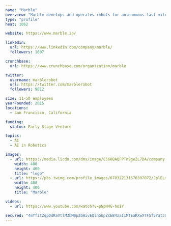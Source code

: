 ```yaml
---
name: "Marble"
overview: "Marble develops and operates robots for autonomous last-mile logistics.  Marble was founded in 2015, is funded by Lemnos Labs, and is located in San Francisco, CA."
type: "profile"
heat: 1062

website: https://www.marble.io/

linkedin:
  url: https://www.linkedin.com/company/marble/
  followers: 1607

crunchbase:
  url: https://www.crunchbase.com/organization/marble

twitter:
  username: marblerobot
  url: https://twitter.com/marblerobot
  followers: 9012

size: 11-50 employees
yearFounded: 2015
locations:
  - San Francisco, California

funding:
  status: Early Stage Venture

topics:
  - AI
  - AI in Robotics

images:
  - url: https://media.licdn.com/dms/image/C560BAQFPTn9geZL7DA/company-logo_400_400/0?e=1582761600&v=beta&t=fTrKvMmniaYcf9kcYTyv0C9gVJntCy7pjKtF6zVXG5w
    width: 400
    height: 400
    title: "logo"
  - url: https://pbs.twimg.com/profile_images/670322131570307072/JplELmPH_400x400.png
    width: 400
    height: 400
    title: "Marble"

videos:
  - url: https://www.youtube.com/watch?v=pNpH4G-hoIY

secured: "4mYfiTZqpDdRaVtlM3bM0p2bWivEQln5UpZcEB4zaIxMTEaRXwXTFSf5YatJUad+3CoPcwgm0avgS2p7/WSQNnZCrTLEe/z5nbE1fOsx40WRx1mPjM3haBbJL5JJpnv2gLoCbM+F1MSe8fVoEH7++vp+F6p+/WuppLDhpeILfvl2uPqV4Wq+u7XiZQHiykK+vxbmlxCXpUmh4NYce5eRnHX/7BVHu24quR3W0YfpyBn2Q5SvX8vQih0Cl4P+y1mM23eqnQZ8ti+a/YOSpRKbBVv8jNWEriLFbQ11Ps8XTFjrMPW5qhD6NerFf8qjayl3;KgrIM4xEN/XxGPm1HzBUqA=="
---
```


